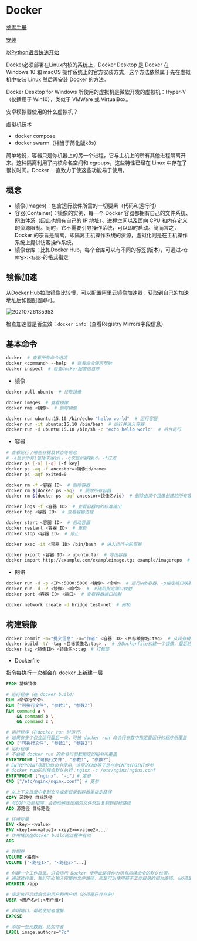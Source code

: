 # Docker

[参考手册](https://docs.docker.com/reference/)

[安装](https://docs.docker.com/engine/install/)

[以Python语言快速开始](https://docs.docker.com/language/python/)

Docker必须部署在Linux内核的系统上，Docker Desktop 是 Docker 在 Windows 10 和 macOS 操作系统上的官方安装方式，这个方法依然属于先在虚拟机中安装 Linux 然后再安装 Docker 的方法。

Docker Desktop for Windows 所使用的虚拟机是微软开发的虚拟机：Hyper-V（仅适用于 Win10），类似于 VMWare 或 VirtualBox。

安卓模拟器使用的什么虚拟机？

虚拟机技术

- docker compose
- docker swarm（相当于简化版k8s）

简单地说，容器只是你机器上的另一个进程，它与主机上的所有其他进程隔离开来。这种隔离利用了内核命名空间和 cgroups，这些特性已经在 Linux 中存在了很长时间。Docker 一直致力于使这些功能易于使用。

## 概念

- 镜像(Images)：包含运行软件所需的一切要素（代码和运行时）
- 容器(Container)：镜像的实例，每一个 Docker 容器都拥有自己的文件系统、网络体系（因此也拥有自己的 IP 地址）、进程空间以及面向 CPU 和内存定义的资源限制。同时，它不需要引导操作系统，可以即时启动。简而言之，Docker 的宗旨是隔离，即隔离主机操作系统的资源，虚拟化则是在主机操作系统上提供访客操作系统。
- 镜像仓库：比如Docker Hub，每个仓库可以有不同的标签(版本)，可通过`<仓库名>:<标签>`的格式指定

## 镜像加速

从Docker Hub拉取镜像比较慢，可以配置[阿里云镜像加速器](https://cr.console.aliyun.com/cn-hangzhou/instances/mirrors)，获取到自己的加速地址后如图配置即可。

![20210726135953](http://image.zuoright.com/20210726135953.png)

检查加速器是否生效：`docker info`（查看Registry Mirrors字段信息）

## 基本命令

```bash
docker  # 查看所有命令选项
docker <command> --help  # 查看命令使用帮助
docker inspect  # 检查docker配置信息等
```

- 镜像

```bash
docker pull ubuntu  # 拉取镜像

docker images  # 查看镜像
docker rmi <镜像>  # 删除镜像

docker run ubuntu:15.10 /bin/echo "hello world"  # 运行容器
docker run -it ubuntu:15.10 /bin/bash  # 运行并进入容器
docker run -d ubuntu:15.10 /bin/sh -c "echo hello world"  # 后台运行
```

- 容器

```bash
# 查看运行了哪些容器及状态等信息
# -a显示所有(包括未运行)，-q仅显示容器id，-f过滤
docker ps [-a] [-q] [-f key]
docker ps -aq -f ancestor=<镜像id/name>
docker ps -aqf exited=0

docker rm -f <容器 ID>  # 删除容器
docker rm $(docker ps -aq)  # 删除所有容器
docker rm $(docker ps -aqf ancestor=镜像名/id)  # 删除由某个镜像创建的所有容器

docker logs -f <容器 ID>  # 查看容器内的标准输出
docker top <容器 ID>  # 查看容器进程

docker start <容器 ID>  # 启动容器
docker restart <容器 ID>  # 重启
docker stop <容器 ID>  # 停止

docker exec -it <容器 ID> /bin/bash  # 进入运行中的容器

docker export <容器 ID> > ubuntu.tar  # 导出容器
docker import http://example.com/exampleimage.tgz example/imagerepo  # 导入容器
```

- 网络

```bash
docker run -d -p <IP>:5000:5000 <镜像> <命令>  # 运行web容器，-p指定端口映射到容器内服务的默认端口
docker run -d -P <镜像> <命令>  # -P随机指定端口映射
docker port <容器 ID> <端口>  # 查看容器端口映射

docker network create -d bridge test-net  # 网桥
```

## 构建镜像

```bash
docker commit -m="提交信息" -a="作者" <容器 ID> <目标镜像名:tag>  # 从现有镜像（可以做一些定制）fork出一个镜像
docker build -t/--tag <目标镜像名:tag> .  # 从Dockerfile构建一个镜像，最后的「.」为上下文路径，该路径下所有内容都会被打包，默认为Dockerfile所在目录
docker tag <镜像ID> <镜像名>:tag  # 打标签
```

- Dockerfile

指令每执行一次都会在 docker 上新建一层

```Dockerfile
FROM 基础镜像

# 运行程序（在 docker build）
RUN <命令行命令>
RUN ["可执行文件", "参数1", "参数2"]
RUN command a \
    && command b \
    && command c \

# 运行程序（在docker run 时运行）
# 如果有多个仅会运行最后一条，可被 docker run 命令行参数中指定要运行的程序所覆盖
CMD ["可执行文件", "参数1", "参数2"]
# 运行程序
# 不会被 docker run 的命令行参数指定的指令所覆盖
ENTRYPOINT ["可执行文件", "参数1", "参数2"]
# ENTRYPOINT搭配CMD命令使用，这里的CMD等于是在给ENTRYPOINT传参
# docker run的时候会默认执行：nginx -c /etc/nginx/nginx.conf
ENTRYPOINT ["nginx", "-c"] # 定参
CMD ["/etc/nginx/nginx.conf"] # 变参 

# 从上下文目录中复制文件或者目录到容器里指定路径
COPY 源路径 目标路径
# 与COPY功能相同，会自动解压压缩包文件然后复制到目标路径
ADD 源路径 目标路径

# 环境变量
ENV <key> <value>
ENV <key1>=<value1> <key2>=<value2>...
# 作用域仅在docker build的过程中有效
ARG

# 数据卷
VOLUME <路径>
VOLUME ["<路径1>", "<路径2>"...]

# 创建一个工作目录。这会指示 Docker 使用此路径作为所有后续命令的默认位置。
# 通过这样做，我们不必输入完整的文件路径，而是可以使用基于工作目录的相对路径。（必须是提前创建好？）
WORKDIR /app

# 指定执行后续命令的用户和用户组（必须是已存在的）
USER <用户名>[:<用户组>]

# 声明端口，帮助使用者理解
EXPOSE

# 添加一些元数据，比如作者
LABEL image.authors="7c"
```

